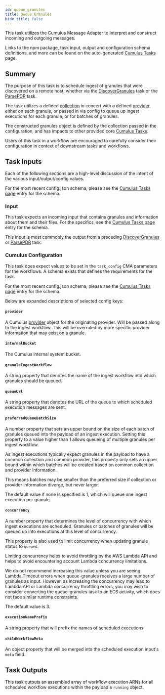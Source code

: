 ```yaml
---
id: queue_granules
title: Queue Granules
hide_title: false
---
```


This task utilizes the Cumulus Message Adapter to interpret and construct incoming and outgoing messages.

Links to the npm package, task input, output and configuration schema definitions, and more can be found on the auto-generated [Cumulus Tasks](../tasks) page.

## Summary

The purpose of this task is to schedule ingest of granules that were discovered on a remote host, whether via the [DiscoverGranules](./discover_granules) task or the [ParsePDR](./parse_pdr) task.

The task utilizes a defined [collection](../configuration/data-management-types#collections) in concert with a defined [provider](../configuration/data-management-types#providers), either on each granule, or passed in via config to queue up ingest executions for each granule, or for batches of granules.

The constructed granules object is defined by the collection passed in the configuration, and has impacts to other provided core [Cumulus Tasks](../tasks).

Users of this task in a workflow are encouraged to carefully consider their configuration in context of downstream tasks and workflows.

## Task Inputs

Each of the following sections are a high-level discussion of the intent of the various input/output/config values.

For the most recent config.json schema, please see the [Cumulus Tasks page](../tasks) entry for the schema.

### Input

This task expects an incoming input that contains granules and information about them and their files. For the specifics, see the [Cumulus Tasks page](../tasks) entry for the schema.

This input is most commonly the output from a preceding [DiscoverGranules](./discover_granules) or [ParsePDR](./parse_pdr) task.

### Cumulus Configuration

This task does expect values to be set in the `task_config` CMA parameters for the workflows.  A schema exists that defines the requirements for the task.

For the most recent config.json schema, please see the [Cumulus Tasks page](../tasks) entry for the schema.

Below are expanded descriptions of selected config keys:

#### `provider`

A Cumulus [provider](https://github.com/nasa/cumulus/blob/master/packages/api/models/schemas.js) object for the originating provider. Will be passed along to the ingest workflow. This will be overruled by more specific provider information that may exist on a granule.

#### `internalBucket`

The Cumulus internal system bucket.

#### `granuleIngestWorkflow`

A string property that denotes the name of the ingest workflow into which granules should be queued.

#### `queueUrl`

A string property that denotes the URL of the queue to which scheduled execution messages are sent.

#### `preferredQueueBatchSize`

A number property that sets an upper bound on the size of each batch of granules queued into the payload of an ingest execution. Setting this property to a value higher than 1 allows queueing of multiple granules per ingest workflow.

As ingest executions typically expect granules in the payload to have a common collection and common provider, this property only sets an upper bound within which batches will be created based on common collection and provider information.

This means batches may be smaller than the preferred size if collection or provider information diverge, but never larger.

The default value if none is specified is 1, which will queue one ingest execution per granule.

#### `concurrency`

A number property that determines the level of concurrency with which ingest executions are scheduled.
Granules or batches of granules will be queued up into executions at this level of concurrency.

This property is also used to limit concurrency when updating granule status to `queued`.

Limiting concurrency helps to avoid throttling by the AWS Lambda API and helps to avoid encountering account Lambda concurrency limitations.

We do not recommend increasing this value unless you are seeing Lambda.Timeout errors when queue-granules receives a large number of granules as input. However, as increasing the concurrency may lead to Lambda API or Lambda concurrency throttling errors, you may wish to consider converting the queue-granules task to an ECS activity, which does not face similar runtime constraints.

The default value is 3.

#### `executionNamePrefix`

A string property that will prefix the names of scheduled executions.

#### `childWorkflowMeta`

An object property that will be merged into the scheduled execution input's `meta` field.

## Task Outputs

This task outputs an assembled array of workflow execution ARNs for all scheduled workflow executions within the payload's `running` object.

